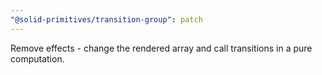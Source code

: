 ```yaml
---
"@solid-primitives/transition-group": patch
---
```


Remove effects - change the rendered array and call transitions in a pure computation.
